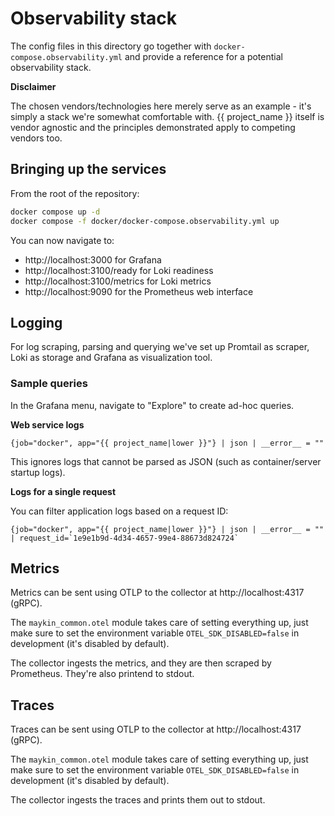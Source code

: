 # Observability stack

The config files in this directory go together with `docker-compose.observability.yml` and provide
a reference for a potential observability stack.

**Disclaimer**

The chosen vendors/technologies here merely serve as an example - it's simply a stack we're somewhat
comfortable with. {{ project_name }} itself is vendor agnostic and the principles demonstrated apply to
competing vendors too.

## Bringing up the services

From the root of the repository:

```bash
docker compose up -d
docker compose -f docker/docker-compose.observability.yml up
```

You can now navigate to:

- http://localhost:3000 for Grafana
- http://localhost:3100/ready for Loki readiness
- http://localhost:3100/metrics for Loki metrics
- http://localhost:9090 for the Prometheus web interface

## Logging

For log scraping, parsing and querying we've set up Promtail as scraper, Loki as storage and Grafana
as visualization tool.

### Sample queries

In the Grafana menu, navigate to "Explore" to create ad-hoc queries.

**Web service logs**

```logql
{job="docker", app="{{ project_name|lower }}"} | json | __error__ = ""
```

This ignores logs that cannot be parsed as JSON (such as container/server startup logs).

**Logs for a single request**

You can filter application logs based on a request ID:

```logql
{job="docker", app="{{ project_name|lower }}"} | json | __error__ = "" | request_id=`1e9e1b9d-4d34-4657-99e4-88673d824724`
```

## Metrics

Metrics can be sent using OTLP to the collector at http://localhost:4317 (gRPC).

The `maykin_common.otel` module takes care of setting everything up, just make sure to
set the environment variable `OTEL_SDK_DISABLED=false` in development (it's disabled
by default).

The collector ingests the metrics, and they are then scraped by Prometheus. They're also
printend to stdout.

## Traces

Traces can be sent using OTLP to the collector at http://localhost:4317 (gRPC).

The `maykin_common.otel` module takes care of setting everything up, just make sure to
set the environment variable `OTEL_SDK_DISABLED=false` in development (it's disabled
by default).

The collector ingests the traces and prints them out to stdout.
